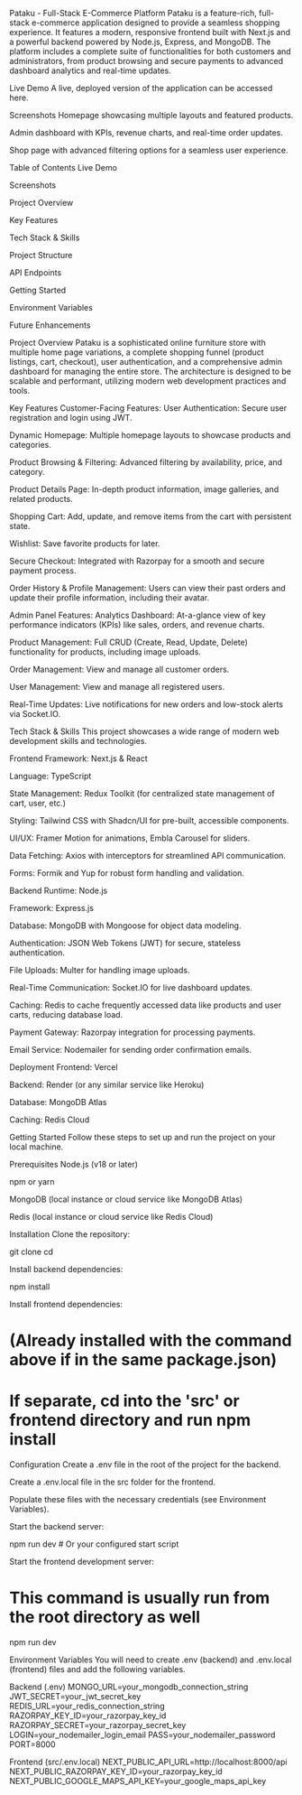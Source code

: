 Pataku - Full-Stack E-Commerce Platform
Pataku is a feature-rich, full-stack e-commerce application designed to provide a seamless shopping experience. It features a modern, responsive frontend built with Next.js and a powerful backend powered by Node.js, Express, and MongoDB. The platform includes a complete suite of functionalities for both customers and administrators, from product browsing and secure payments to advanced dashboard analytics and real-time updates.

Live Demo
A live, deployed version of the application can be accessed here.

Screenshots
Homepage showcasing multiple layouts and featured products.

Admin dashboard with KPIs, revenue charts, and real-time order updates.

Shop page with advanced filtering options for a seamless user experience.

Table of Contents
Live Demo

Screenshots

Project Overview

Key Features

Tech Stack & Skills

Project Structure

API Endpoints

Getting Started

Environment Variables

Future Enhancements

Project Overview
Pataku is a sophisticated online furniture store with multiple home page variations, a complete shopping funnel (product listings, cart, checkout), user authentication, and a comprehensive admin dashboard for managing the entire store. The architecture is designed to be scalable and performant, utilizing modern web development practices and tools.

Key Features
Customer-Facing Features:
User Authentication: Secure user registration and login using JWT.

Dynamic Homepage: Multiple homepage layouts to showcase products and categories.

Product Browsing & Filtering: Advanced filtering by availability, price, and category.

Product Details Page: In-depth product information, image galleries, and related products.

Shopping Cart: Add, update, and remove items from the cart with persistent state.

Wishlist: Save favorite products for later.

Secure Checkout: Integrated with Razorpay for a smooth and secure payment process.

Order History & Profile Management: Users can view their past orders and update their profile information, including their avatar.

Admin Panel Features:
Analytics Dashboard: At-a-glance view of key performance indicators (KPIs) like sales, orders, and revenue charts.

Product Management: Full CRUD (Create, Read, Update, Delete) functionality for products, including image uploads.

Order Management: View and manage all customer orders.

User Management: View and manage all registered users.

Real-Time Updates: Live notifications for new orders and low-stock alerts via Socket.IO.

Tech Stack & Skills
This project showcases a wide range of modern web development skills and technologies.

Frontend
Framework: Next.js & React

Language: TypeScript

State Management: Redux Toolkit (for centralized state management of cart, user, etc.)

Styling: Tailwind CSS with Shadcn/UI for pre-built, accessible components.

UI/UX: Framer Motion for animations, Embla Carousel for sliders.

Data Fetching: Axios with interceptors for streamlined API communication.

Forms: Formik and Yup for robust form handling and validation.

Backend
Runtime: Node.js

Framework: Express.js

Database: MongoDB with Mongoose for object data modeling.

Authentication: JSON Web Tokens (JWT) for secure, stateless authentication.

File Uploads: Multer for handling image uploads.

Real-Time Communication: Socket.IO for live dashboard updates.

Caching: Redis to cache frequently accessed data like products and user carts, reducing database load.

Payment Gateway: Razorpay integration for processing payments.

Email Service: Nodemailer for sending order confirmation emails.

Deployment
Frontend: Vercel

Backend: Render (or any similar service like Heroku)

Database: MongoDB Atlas

Caching: Redis Cloud



Getting Started
Follow these steps to set up and run the project on your local machine.

Prerequisites
Node.js (v18 or later)

npm or yarn

MongoDB (local instance or cloud service like MongoDB Atlas)

Redis (local instance or cloud service like Redis Cloud)

Installation
Clone the repository:

git clone <your-repo-url>
cd <project-directory>

Install backend dependencies:

npm install

Install frontend dependencies:

# (Already installed with the command above if in the same package.json)
# If separate, cd into the 'src' or frontend directory and run npm install

Configuration
Create a .env file in the root of the project for the backend.

Create a .env.local file in the src folder for the frontend.

Populate these files with the necessary credentials (see Environment Variables).

Start the backend server:

npm run dev # Or your configured start script

Start the frontend development server:

# This command is usually run from the root directory as well
npm run dev

Environment Variables
You will need to create .env (backend) and .env.local (frontend) files and add the following variables.

Backend (.env)
MONGO_URL=your_mongodb_connection_string
JWT_SECRET=your_jwt_secret_key
REDIS_URL=your_redis_connection_string
RAZORPAY_KEY_ID=your_razorpay_key_id
RAZORPAY_SECRET=your_razorpay_secret_key
LOGIN=your_nodemailer_login_email
PASS=your_nodemailer_password
PORT=8000

Frontend (src/.env.local)
NEXT_PUBLIC_API_URL=http://localhost:8000/api
NEXT_PUBLIC_RAZORPAY_KEY_ID=your_razorpay_key_id
NEXT_PUBLIC_GOOGLE_MAPS_API_KEY=your_google_maps_api_key
